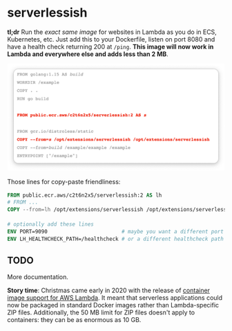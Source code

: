 # serverlessish

**tl;dr** Run the _exact same image_ for websites in Lambda as you do in ECS, Kubernetes, etc. Just add this to your
Dockerfile, listen on port 8080 and have a health check returning 200 at `/ping`. **This image will now work in Lambda 
and everywhere else and adds less than 2 MB**.

![Dockerfile example](dockerfile.png)

Those lines for copy-paste friendliness:

```Dockerfile
FROM public.ecr.aws/c2t6n2x5/serverlessish:2 AS lh
# FROM ...
COPY --from=lh /opt/extensions/serverlessish /opt/extensions/serverlessish

# optionally add these lines
ENV PORT=9090                        # maybe you want a different port
ENV LH_HEALTHCHECK_PATH=/healthcheck # or a different healthcheck path
```

## TODO

More documentation.

**Story time**: Christmas came early in 2020 with the release of [container image support for AWS Lambda][blog]. It 
meant that  serverless applications could now be packaged in standard Docker images rather than Lambda-specific ZIP 
files.  Additionally, the 50 MB limit for ZIP files doesn't apply to containers: they can be as enormous as 10 GB.

[blog]: https://aws.amazon.com/blogs/aws/new-for-aws-lambda-container-image-support/
